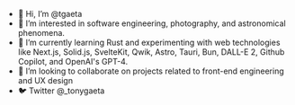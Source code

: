 - 👋 Hi, I’m @tgaeta
- 👀 I’m interested in software engineering, photography, and astronomical phenomena.
- 🌱 I’m currently learning Rust and experimenting with web technologies like Next.js, Solid.js, SvelteKit, Qwik, Astro, Tauri, Bun, DALL-E 2, Github Copilot, and OpenAI's GPT-4.
- 💞️ I’m looking to collaborate on projects related to front-end engineering and UX design
- 🐦 Twitter @_tonygaeta
